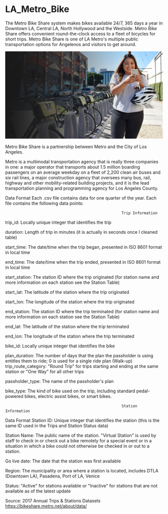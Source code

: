 # LA_Metro_Bike

The Metro Bike Share system makes bikes available 24/7, 365 days a year in Downtown LA, Central LA, North Hollywood and the Westside. Metro Bike Share offers convenient round-the-clock access to a fleet of bicycles for short trips. Metro Bike Share is one of LA Metro's multiple public transportation options for Angelenos and visitors to get around.

![metro_bike](https://github.com/aclao89/LA_Metro_Bike/blob/master/Images/DSC01282-1600x885.jpg)

Metro Bike Share is a partnership between Metro and the City of Los Angeles.

Metro is a multimodal transportation agency that is really three companies in one: a major operator that transports about 1.5 million boarding passengers on an average weekday on a fleet of 2,200 clean air buses and six rail lines, a major construction agency that oversees many bus, rail, highway and other mobility-related building projects, and it is the lead transportation planning and programming agency for Los Angeles County.  

Data Format
Each .csv file contains data for one quarter of the year. Each file contains the following data points:

                                                        Trip Information

trip_id: Locally unique integer that identifies the trip

duration: Length of trip in minutes (it is actually in seconds once I cleaned table)

start_time: The date/time when the trip began, presented in ISO 8601 format in local time

end_time: The date/time when the trip ended, presented in ISO 8601 format in local time

start_station: The station ID where the trip originated (for station name and more information on each station see the Station Table)

start_lat: The latitude of the station where the trip originated

start_lon: The longitude of the station where the trip originated

end_station: The station ID where the trip terminated (for station name and more information on each station see the Station Table)

end_lat: The latitude of the station where the trip terminated

end_lon: The longitude of the station where the trip terminated

bike_id:  Locally unique integer that identifies the bike

plan_duration: The number of days that the plan the passholder is using entitles them to ride; 0 is used for a single ride plan (Walk-up)
trip_route_category: "Round Trip" for trips starting and ending at the same station or "One Way" for all other trips

passholder_type: The name of the passholder's plan

bike_type: The kind of bike used on the trip, including standard pedal-powered bikes, electric assist bikes, or smart bikes.


                                                        Station Information

Data Format
Station ID: Unique integer that identifies the station (this is the same ID used in the Trips and Station Status data)

Station Name: The public name of the station. "Virtual Station" is used by staff to check in or check out a bike remotely for a special
event or in a situation in which a bike could not otherwise be checked in or out to a station.

Go live date: The date that the station was first available

Region: The municipality or area where a station is located, includes DTLA (Downtown LA), Pasadena, Port of LA, Venice

Status: "Active" for stations available or "Inactive" for stations that are not available as of the latest update

Source: 2017 Annual Trips & Stations Datasets https://bikeshare.metro.net/about/data/
